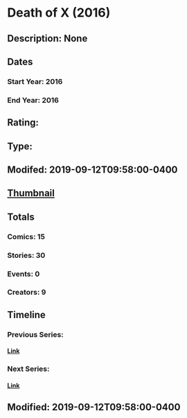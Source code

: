 # Death of X (2016)
## Description: None
## Dates
### Start Year: 2016
### End Year: 2016
## Rating: 
## Type: 
## Modifed: 2019-09-12T09:58:00-0400
## [Thumbnail](http://i.annihil.us/u/prod/marvel/i/mg/d/00/57ee94ba56c5f.jpg)
## Totals
### Comics: 15
### Stories: 30
### Events: 0
### Creators: 9
## Timeline
### Previous Series: 
#### [Link]()
### Next Series: 
#### [Link]()
## Modified: 2019-09-12T09:58:00-0400